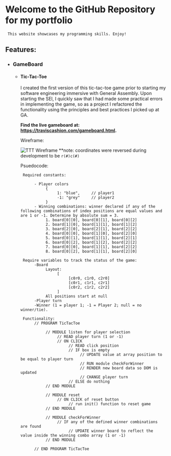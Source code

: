 # Welcome to the GitHub Repository for my portfolio

     This website showcases my programming skills. Enjoy! 

## Features: 

* ### GameBoard
    *  #### Tic-Tac-Toe
         I created the first version of this tic-tac-toe game prior to starting my software engineering immersive with General Assembly. Upon starting the SEI, I quickly saw that I had made some practical errors in implementing the game, so as a project I refactored the functionality using the principles and best practices I picked up at GA. 
         
         **Find the live gameboard at: https://traviscashion.com/gameboard.html.**

         Wireframe:

         ![TTT Wireframe](https://imgur.com/9Bcijrx.png)
         **note: coordinates were reversed during development to be `r(#)c(#)`

         Psuedocode:

         ```
          Required constants:
               
               - Player colors
                    {
                         1: "blue",     // player1
                         -1: "grey"     // player2
                    }
               - Winning combinations: winner declared if any of the following combinations of index positions are equal values and are 1 or -1. Determine by absolute sum = 3.
                    1. board[0][0], board[0][1], board[0][2]
                    2. board[1][0], board[1][1], board[1][2]
                    3. board[2][0], board[2][1], board[2][2]
                    4. board[0][0], board[1][0], board[2][0]
                    5. board[0][1], board[1][1], board[2][1]
                    6. board[0][2], board[1][2], board[2][2]
                    7. board[0][0], board[1][1], board[2][2]
                    8. board[0][2], board[1][1], board[2][0]

          Require variables to track the status of the game: 
               -Board 
                    Layout: 
                         [
                              [c0r0, c1r0, c2r0]
                              [c0r1, c1r1, c2r1]
                              [c0r2, c1r2, c2r2]
                         ]
                    All positions start at null
               -Player turn
               -Winner (1 = player 1; -1 = Player 2; null = no winner/tie).

          Functionality: 
               // PROGRAM TicTacToe

                    // MODULE listen for player selection
                         // READ player turn (1 or -1)
                         // ON CLICK 
                              // READ click position
                              // IF box is empty
                                   // UPDATE value at array position to be equal to player turn
                                   // RUN module checkForWinner
                                   // RENDER new board data so DOM is updated 
                                   // CHANGE player turn 
                              // ELSE do nothing
                    // END MODULE

                    // MODULE reset
                         // ON CLICK of reset button
                              // run init() function to reset game 
                    // END MODULE

                    // MODULE checkForWinner
                         // IF any of the defined winner combinations are found
                              // UPDATE winner board to reflect the value inside the winning combo array (1 or -1) 
                    // END MODULE

               // END PROGRAM TicTacToe

          
         ```

    <!-- *  #### Sudoku -->
    